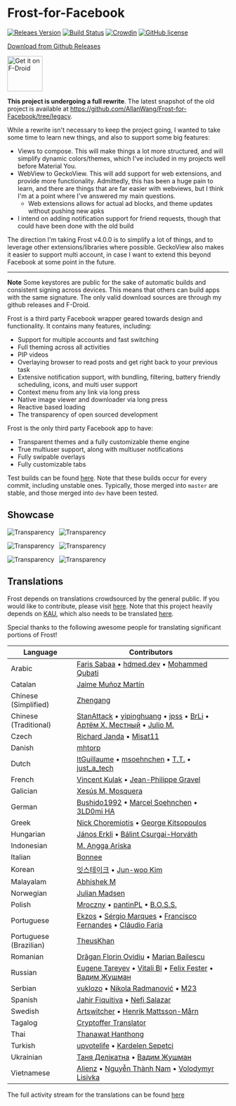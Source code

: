 # Frost-for-Facebook

[![Releaes Version](https://img.shields.io/github/release/AllanWang/Frost-for-Facebook.svg)](https://github.com/AllanWang/Frost-for-Facebook/releases)
[![Build Status](https://travis-ci.com/AllanWang/Frost-for-Facebook.svg?branch=dev)](https://travis-ci.com/AllanWang/Frost-for-Facebook)
[![Crowdin](https://d322cqt584bo4o.cloudfront.net/frost-for-facebook/localized.svg)](https://crowdin.com/project/frost-for-facebook)
[![GitHub license](https://img.shields.io/badge/license-GPL--v3-blue.svg)](https://raw.githubusercontent.com/AllanWang/Frost-for-Facebook/dev/LICENSE)

[Download from Github Releases](https://github.com/AllanWang/Frost-for-Facebook/releases)

[<img src="https://fdroid.gitlab.io/artwork/badge/get-it-on.png"
    alt="Get it on F-Droid"
    height="80">](https://f-droid.org/packages/com.pitchedapps.frost)
    
**This project is undergoing a full rewrite**. The latest snapshot of the old project is available at https://github.com/AllanWang/Frost-for-Facebook/tree/legacy.

While a rewrite isn't necessary to keep the project going, I wanted to take some time to learn new things, and also to support some big features:

* Views to compose. This will make things a lot more structured, and will simplify dynamic colors/themes, which I've included in my projects well before Material You.
* WebView to GeckoView. This will add support for web extensions, and provide more functionality. Admittedly, this has been a huge pain to learn, and there are things that are far easier with webviews, but I think I'm at a point where I've answered my main questions.
  * Web extensions allows for actual ad blocks, and theme updates without pushing new apks 
* I intend on adding notification support for friend requests, though that could have been done with the old build

The direction I'm taking Frost v4.0.0 is to simplify a lot of things, and to leverage other extensions/libraries where possible. GeckoView also makes it easier to support multi account, in case I want to extend this beyond Facebook at some point in the future.

---

**Note** Some keystores are public for the sake of automatic builds and consistent signing across devices.
This means that others can build apps with the same signature. The only valid download sources are through my github releases and F-Droid.

Frost is a third party Facebook wrapper geared towards design and functionality.
It contains many features, including:
* Support for multiple accounts and fast switching
* Full theming across all activities
* PIP videos
* Overlaying browser to read posts and get right back to your previous task
* Extensive notification support, with bundling, filtering, battery friendly scheduling, icons, and multi user support
* Context menu from any link via long press
* Native image viewer and downloader via long press
* Reactive based loading
* The transparency of open sourced development

Frost is the only third party Facebook app to have:
* Transparent themes and a fully customizable theme engine
* True multiuser support, along with multiuser notifications
* Fully swipable overlays
* Fully customizable tabs

Test builds can be found [here](https://github.com/AllanWang/Frost-for-Facebook-APK-Builder/releases).
Note that these builds occur for every commit, including unstable ones.
Typically, those merged into `master` are stable, and those merged into `dev` have been tested.

## Showcase

![Transparency](https://raw.githubusercontent.com/AllanWang/Storage-Hub/master/frost/screenshots/thumbnails/frost_themes.png)&ensp;
![Transparency](https://raw.githubusercontent.com/AllanWang/Storage-Hub/master/frost/screenshots/thumbnails/frost_glass.png)

![Transparency](https://raw.githubusercontent.com/AllanWang/Storage-Hub/master/frost/screenshots/thumbnails/frost_multi_accounts.png)&ensp;
![Transparency](https://raw.githubusercontent.com/AllanWang/Storage-Hub/master/frost/screenshots/thumbnails/frost_pip.png)

![Transparency](https://raw.githubusercontent.com/AllanWang/Storage-Hub/master/frost/screenshots/thumbnails/frost_swipe.png)&ensp;
![Transparency](https://raw.githubusercontent.com/AllanWang/Storage-Hub/master/frost/screenshots/thumbnails/frost_quick_links.png)

## Translations

Frost depends on translations crowdsourced by the general public.
If you would like to contribute, please visit [here](https://crwd.in/frost-for-facebook).
Note that this project heavily depends on [KAU](https://github.com/AllanWang/KAU), which also needs to be translated [here](https://crwd.in/kotlin-android-utils).

Special thanks to the following awesome people for translating significant portions of Frost!

| Language | Contributors |
|----------|--------------|
| Arabic | [Faris Sabaa](https://crowdin.com/profile/farissabaa) &bull; [hdmed.dev](https://crowdin.com/profile/hdmed) &bull; [Mohammed Qubati](https://crowdin.com/profile/Mrkqubati) |
| Catalan | [Jaime Muñoz Martín](https://crowdin.com/profile/jmmartin_5) |
| Chinese (Simplified) | [Zhengang](https://crowdin.com/profile/Zhengang) |
| Chinese (Traditional) | [StanAttack](https://crowdin.com/profile/StanAttack) &bull; [yipinghuang](https://crowdin.com/profile/yipinghuang) &bull; [jpss](https://crowdin.com/profile/jpss) &bull; [BrLi](https://crowdin.com/profile/brli) &bull; [Артём Х. Местный](https://crowdin.com/profile/megaahmadf) &bull; [Julio M.](https://crowdin.com/profile/juliomc31) |
| Czech | [Richard Janda](https://crowdin.com/profile/risajanda) &bull; [Misat11](https://crowdin.com/profile/Misat11) |
| Danish | [mhtorp](https://crowdin.com/profile/mhtorp) |
| Dutch | [ItGuillaume](https://crowdin.com/profile/ltGuillaume) &bull; [msoehnchen](https://crowdin.com/profile/msoehnchen) &bull; [T.T.](https://crowdin.com/profile/LifeisallBeerndSkittles) &bull; [just_a_tech](https://crowdin.com/profile/just_a_tech) |
| French | [Vincent Kulak](https://github.com/VonOx) &bull; [Jean-Philippe Gravel](https://crowdin.com/profile/wokija) |
| Galician | [Xesús M. Mosquera](https://twitter.com/xesusmmc?lang=en) |
| German | [Bushido1992](https://forum.xda-developers.com/member.php?u=5179246) &bull; [Marcel Soehnchen](https://crowdin.com/profile/msoehnchen) &bull; [3LD0mi HA](https://forum.xda-developers.com/member.php?u=5860523) |
| Greek | [Nick Choremiotis](https://crowdin.com/profile/FeVerSeCtioN) &bull; [George Kitsopoulos](https://crowdin.com/profile/GeorgeKitsopoulos) |
| Hungarian | [János Erkli](https://crowdin.com/profile/erklijani0521) &bull; [Bálint Csurgai-Horváth](https://crowdin.com/profile/cshbalint) |
| Indonesian | [M. Angga Ariska](https://www.youtube.com/channel/UCkqMw81s2aw7bYO-U2YhD7w) |
| Italian | [Bonnee](https://github.com/Bonnee) |
| Korean | [잇스테이크](https://crowdin.com/profile/bexco2010) &bull; [Jun-woo Kim](https://crowdin.com/profile/junwookapa) |
| Malayalam | [Abhishek M](https://crowdin.com/profile/abhishekabhi789) |
| Norwegian | [Julian Madsen](https://crowdin.com/profile/julianmadsen1) |
| Polish | [Mroczny](https://crowdin.com/profile/Mroczny) &bull; [pantinPL](https://crowdin.com/profile/pantinPL) &bull; [B.O.S.S.](https://crowdin.com/profile/B.O.S.S) |
| Portuguese | [Ekzos](https://crowdin.com/profile/Ekzos) &bull; [Sérgio Marques](https://crowdin.com/profile/smarquespt) &bull; [Francisco Fernandes](https://crowdin.com/profile/alex2fernandes) &bull; [Cláudio Faria](https://crowdin.com/profile/claudiofariacf) |
| Portuguese (Brazilian) | [TheusKhan](https://crowdin.com/profile/TheusKhan) |
| Romanian | [Drăgan Florin Ovidiu](https://crowdin.com/profile/ovidiudragan2012) &bull; [Marian Bailescu](https://crowdin.com/profile/marianbailescu) |
| Russian | [Eugene Tareyev](https://crowdin.com/profile/haired) &bull; [Vitali Bl](https://crowdin.com/profile/vital0000000) &bull; [Felix Fester](https://crowdin.com/profile/slendy00880) &bull; [Вадим Жушман](https://crowdin.com/profile/android54544)|
| Serbian | [vuklozo](https://crowdin.com/profile/vuklozo) &bull; [Nikola Radmanović](https://crowdin.com/profile/nikoladradmanovic) &bull; [M23](https://crowdin.com/profile/M23) |
| Spanish | [Jahir Fiquitiva](https://jahirfiquitiva.me/) &bull; [Nefi Salazar](https://plus.google.com/u/0/105547968033551087431) |
| Swedish | [Artswitcher](https://crowdin.com/profile/Artswitcher) &bull; [Henrik Mattsson-Mårn](https://crowdin.com/profile/rchk) |
| Tagalog | [Cryptoffer Translator](https://crowdin.com/profile/toffer0219) |
| Thai | [Thanawat Hanthong](https://crowdin.com/profile/peet6015) |
| Turkish | [upvotelife](https://crowdin.com/profile/upvotelife) &bull; [Kardelen Sepetçi](https://crowdin.com/profile/kardeland) |
| Ukrainian | [Таня Делікатна](https://crowdin.com/profile/delikatna_i) &bull; [Вадим Жушман](https://crowdin.com/profile/android54544) |
| Vietnamese | [Alienz](https://crowdin.com/profile/alienyd) &bull; [Nguyễn Thành Nam](https://crowdin.com/profile/nguyenthanhnam_246) &bull; [Volodymyr Lisivka](https://crowdin.com/profile/vlisivka) |

The full activity stream for the translations can be found [here](https://crowdin.com/project/frost-for-facebook/activity_stream)
